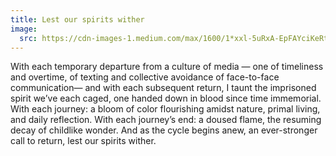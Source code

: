 ```yaml
---
title: Lest our spirits wither
image:
  src: https://cdn-images-1.medium.com/max/1600/1*xxl-5uRxA-EpFAYciKeRtg.jpeg
---
```


With each temporary departure from a culture of media — one of timeliness and
overtime, of texting and collective avoidance of face-to-face communication— and
with each subsequent return, I taunt the imprisoned spirit we’ve each caged, one
handed down in blood since time immemorial. With each journey: a bloom of color
flourishing amidst nature, primal living, and daily reflection. With each
journey’s end: a doused flame, the resuming decay of childlike wonder. And as
the cycle begins anew, an ever-stronger call to return, lest our spirits wither.